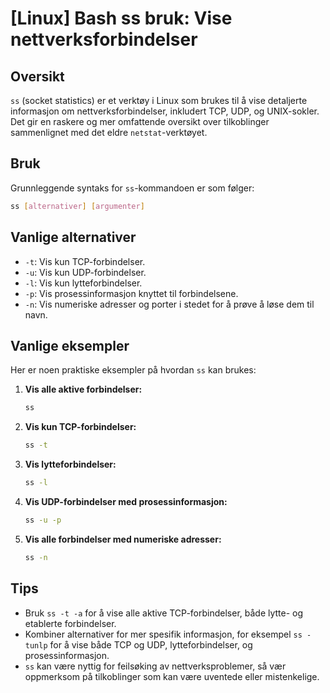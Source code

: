 # [Linux] Bash ss bruk: Vise nettverksforbindelser

## Oversikt
`ss` (socket statistics) er et verktøy i Linux som brukes til å vise detaljerte informasjon om nettverksforbindelser, inkludert TCP, UDP, og UNIX-sokler. Det gir en raskere og mer omfattende oversikt over tilkoblinger sammenlignet med det eldre `netstat`-verktøyet.

## Bruk
Grunnleggende syntaks for `ss`-kommandoen er som følger:

```bash
ss [alternativer] [argumenter]
```

## Vanlige alternativer
- `-t`: Vis kun TCP-forbindelser.
- `-u`: Vis kun UDP-forbindelser.
- `-l`: Vis kun lytteforbindelser.
- `-p`: Vis prosessinformasjon knyttet til forbindelsene.
- `-n`: Vis numeriske adresser og porter i stedet for å prøve å løse dem til navn.

## Vanlige eksempler
Her er noen praktiske eksempler på hvordan `ss` kan brukes:

1. **Vis alle aktive forbindelser:**
   ```bash
   ss
   ```

2. **Vis kun TCP-forbindelser:**
   ```bash
   ss -t
   ```

3. **Vis lytteforbindelser:**
   ```bash
   ss -l
   ```

4. **Vis UDP-forbindelser med prosessinformasjon:**
   ```bash
   ss -u -p
   ```

5. **Vis alle forbindelser med numeriske adresser:**
   ```bash
   ss -n
   ```

## Tips
- Bruk `ss -t -a` for å vise alle aktive TCP-forbindelser, både lytte- og etablerte forbindelser.
- Kombiner alternativer for mer spesifik informasjon, for eksempel `ss -tunlp` for å vise både TCP og UDP, lytteforbindelser, og prosessinformasjon.
- `ss` kan være nyttig for feilsøking av nettverksproblemer, så vær oppmerksom på tilkoblinger som kan være uventede eller mistenkelige.